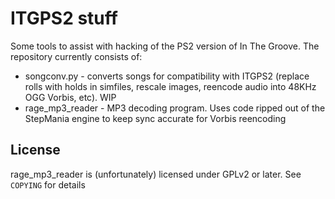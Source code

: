 # ITGPS2 stuff

Some tools to assist with hacking of the PS2 version of In The Groove. The repository currently consists of:
* songconv.py - converts songs for compatibility with ITGPS2 (replace rolls with holds in simfiles, rescale images, reencode audio into 48KHz OGG Vorbis, etc). WIP
* rage_mp3_reader - MP3 decoding program. Uses code ripped out of the StepMania engine to keep sync accurate for Vorbis reencoding

## License

rage_mp3_reader is (unfortunately) licensed under GPLv2 or later. See `COPYING` for details
